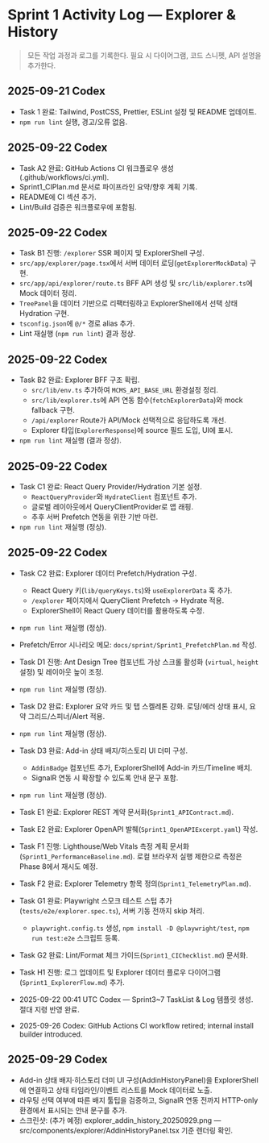 # Sprint 1 Activity Log — Explorer & History

> 모든 작업 과정과 로그를 기록한다. 필요 시 다이어그램, 코드 스니펫, API 설명을 추가한다.

## 2025-09-21 Codex
- Task 1 완료: Tailwind, PostCSS, Prettier, ESLint 설정 및 README 업데이트.
- `npm run lint` 실행, 경고/오류 없음.


## 2025-09-22 Codex
- Task A2 완료: GitHub Actions CI 워크플로우 생성(.github/workflows/ci.yml).
- Sprint1_CIPlan.md 문서로 파이프라인 요약/향후 계획 기록.
- README에 CI 섹션 추가.
- Lint/Build 검증은 워크플로우에 포함됨.

## 2025-09-22 Codex
- Task B1 진행: `/explorer` SSR 페이지 및 ExplorerShell 구성.
- `src/app/explorer/page.tsx`에서 서버 데이터 로딩(`getExplorerMockData`) 구현.
- `src/app/api/explorer/route.ts` BFF API 생성 및 `src/lib/explorer.ts`에 Mock 데이터 정리.
- `TreePanel`을 데이터 기반으로 리팩터링하고 ExplorerShell에서 선택 상태 Hydration 구현.
- `tsconfig.json`에 `@/*` 경로 alias 추가.
- Lint 재실행 (`npm run lint`) 결과 정상.

## 2025-09-22 Codex
- Task B2 완료: Explorer BFF 구조 확립.
  - `src/lib/env.ts` 추가하여 `MCMS_API_BASE_URL` 환경설정 정리.
  - `src/lib/explorer.ts`에 API 연동 함수(`fetchExplorerData`)와 mock fallback 구현.
  - `/api/explorer` Route가 API/Mock 선택적으로 응답하도록 개선.
  - Explorer 타입(`ExplorerResponse`)에 source 필드 도입, UI에 표시.
- `npm run lint` 재실행 (결과 정상).

## 2025-09-22 Codex
- Task C1 완료: React Query Provider/Hydration 기본 설정.
  - `ReactQueryProvider`와 `HydrateClient` 컴포넌트 추가.
  - 글로벌 레이아웃에서 QueryClientProvider로 앱 래핑.
  - 추후 서버 Prefetch 연동을 위한 기반 마련.
- `npm run lint` 재실행 (정상).

## 2025-09-22 Codex
- Task C2 완료: Explorer 데이터 Prefetch/Hydration 구성.
  - React Query 키(`lib/queryKeys.ts`)와 `useExplorerData` 훅 추가.
  - `/explorer` 페이지에서 QueryClient Prefetch → Hydrate 적용.
  - ExplorerShell이 React Query 데이터를 활용하도록 수정.
- `npm run lint` 재실행 (정상).
- Prefetch/Error 시나리오 메모: `docs/sprint/Sprint1_PrefetchPlan.md` 작성.

- Task D1 진행: Ant Design Tree 컴포넌트 가상 스크롤 활성화 (`virtual`, `height` 설정) 및 레이아웃 높이 조정.
- `npm run lint` 재실행 (정상).

- Task D2 완료: Explorer 요약 카드 및 탭 스켈레톤 강화. 로딩/에러 상태 표시, 요약 그리드/스피너/Alert 적용.
- `npm run lint` 재실행 (정상).

- Task D3 완료: Add-in 상태 배지/히스토리 UI 더미 구성.
  - `AddinBadge` 컴포넌트 추가, ExplorerShell에 Add-in 카드/Timeline 배치.
  - SignalR 연동 시 확장할 수 있도록 안내 문구 포함.
- `npm run lint` 재실행 (정상).

- Task E1 완료: Explorer REST 계약 문서화(`Sprint1_APIContract.md`).

- Task E2 완료: Explorer OpenAPI 발췌(`Sprint1_OpenAPIExcerpt.yaml`) 작성.

- Task F1 진행: Lighthouse/Web Vitals 측정 계획 문서화(`Sprint1_PerformanceBaseline.md`). 로컬 브라우저 실행 제한으로 측정은 Phase 8에서 재시도 예정.

- Task F2 완료: Explorer Telemetry 항목 정의(`Sprint1_TelemetryPlan.md`).

- Task G1 완료: Playwright 스모크 테스트 스텁 추가(`tests/e2e/explorer.spec.ts`), 서버 기동 전까지 skip 처리.
  - `playwright.config.ts` 생성, `npm install -D @playwright/test`, `npm run test:e2e` 스크립트 등록.

- Task G2 완료: Lint/Format 체크 가이드(`Sprint1_CIChecklist.md`) 문서화.

- Task H1 진행: 로그 업데이트 및 Explorer 데이터 플로우 다이어그램(`Sprint1_ExplorerFlow.md`) 추가.

- 2025-09-22 00:41 UTC Codex — Sprint3~7 TaskList & Log 템플릿 생성. 절대 지령 반영 완료.
- 2025-09-26 Codex: GitHub Actions CI workflow retired; internal install builder introduced.
## 2025-09-29 Codex
- Add-in 상태 배지·히스토리 더미 UI 구성(AddinHistoryPanel)을 ExplorerShell에 연결하고 상태 타임라인/이벤트 리스트를 Mock 데이터로 노출.
- 라우팅 선택 여부에 따른 배지 툴팁을 검증하고, SignalR 연동 전까지 HTTP-only 환경에서 표시되는 안내 문구를 추가.
- 스크린샷: (추가 예정) explorer_addin_history_20250929.png — src/components/explorer/AddinHistoryPanel.tsx 기준 렌더링 확인.
